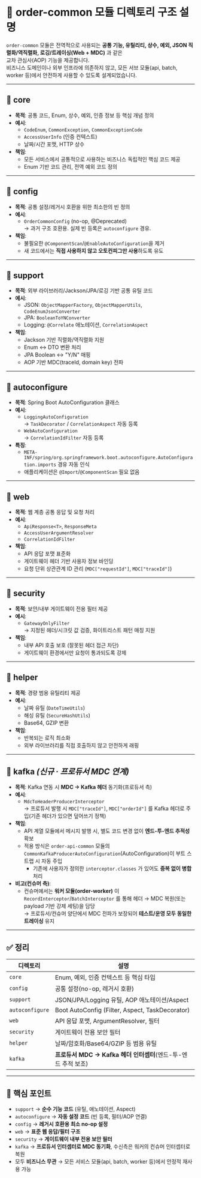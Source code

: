# 📁 order-common 모듈 디렉토리 구조 설명

`order-common` 모듈은 전역적으로 사용되는 **공통 기능, 유틸리티, 상수, 예외, JSON 직렬화/역직렬화, 로깅/트레이싱(Web + MDC)** 과 같은  
교차 관심사(AOP) 기능을 제공합니다.  
비즈니스 도메인이나 외부 인프라에 의존하지 않고, 모든 서브 모듈(api, batch, worker 등)에서 안전하게 사용할 수 있도록 설계되었습니다.

---

## 📂 core

- **목적**: 공통 코드, Enum, 상수, 예외, 인증 정보 등 핵심 개념 정의
- **예시**:
  - `CodeEnum`, `CommonException`, `CommonExceptionCode`
  - `AccessUserInfo` (인증 컨텍스트)
  - 날짜/시간 포맷, HTTP 상수
- **책임**:
  - 모든 서비스에서 공통적으로 사용하는 비즈니스 독립적인 핵심 코드 제공
  - Enum 기반 코드 관리, 전역 예외 코드 정의

---

## 📂 config

- **목적**: 공통 설정/레거시 호환을 위한 최소한의 빈 정의
- **예시**:
  - `OrderCommonConfig` (no-op, @Deprecated)  
    → 과거 구조 호환용. 실제 빈 등록은 `autoconfigure` 경유.
- **책임**:
  - 불필요한 `@ComponentScan`/`@EnableAutoConfiguration`을 제거
  - 새 코드에서는 **직접 사용하지 않고 오토컨피그만 사용**하도록 유도

---

## 📂 support

- **목적**: 외부 라이브러리/Jackson/JPA/로깅 기반 공통 유틸 코드
- **예시**:
  - JSON: `ObjectMapperFactory`, `ObjectMapperUtils`, `CodeEnumJsonConverter`
  - JPA: `BooleanToYNConverter`
  - Logging: `@Correlate` 애노테이션, `CorrelationAspect`
- **책임**:
  - Jackson 기반 직렬화/역직렬화 지원
  - Enum ↔ DTO 변환 처리
  - JPA Boolean ↔ "Y/N" 매핑
  - AOP 기반 MDC(traceId, domain key) 전파

---

## 📂 autoconfigure

- **목적**: Spring Boot AutoConfiguration 클래스
- **예시**:
  - `LoggingAutoConfiguration`  
    → `TaskDecorator` / `CorrelationAspect` 자동 등록
  - `WebAutoConfiguration`  
    → `CorrelationIdFilter` 자동 등록
- **특징**:
  - `META-INF/spring/org.springframework.boot.autoconfigure.AutoConfiguration.imports` 경유 자동 인식
  - 애플리케이션은 `@Import`/`@ComponentScan` 필요 없음

---

## 📂 web

- **목적**: 웹 계층 공통 응답 및 요청 처리
- **예시**:
  - `ApiResponse<T>`, `ResponseMeta`
  - `AccessUserArgumentResolver`
  - `CorrelationIdFilter`
- **책임**:
  - API 응답 포맷 표준화
  - 게이트웨이 헤더 기반 사용자 정보 바인딩
  - 요청 단위 상관관계 ID 관리 (`MDC["requestId"]`, `MDC["traceId"]`)

---

## 📂 security

- **목적**: 보안/내부 게이트웨이 전용 필터 제공
- **예시**:
  - `GatewayOnlyFilter`  
    → 지정된 헤더/시크릿 값 검증, 화이트리스트 패턴 매칭 지원
- **책임**:
  - 내부 API 호출 보호 (잘못된 헤더 접근 차단)
  - 게이트웨이 환경에서만 요청이 통과되도록 강제

---

## 📂 helper

- **목적**: 경량 범용 유틸리티 제공
- **예시**:
  - 날짜 유틸 (`DateTimeUtils`)
  - 해싱 유틸 (`SecureHashUtils`)
  - Base64, GZIP 변환
- **책임**:
  - 반복되는 로직 최소화
  - 외부 라이브러리를 직접 호출하지 않고 안전하게 래핑

---

## 📂 kafka  _(신규 · 프로듀서 MDC 연계)_

- **목적**: Kafka 연동 시 **MDC → Kafka 헤더** 동기화(프로듀서 측)
- **예시**:
  - `MdcToHeaderProducerInterceptor`  
    → 프로듀서 발행 시 `MDC["traceId"]`, `MDC["orderId"]` 를 Kafka 헤더로 주입(기존 헤더가 있으면 덮어쓰기 정책)
- **책임**:
  - API 계열 모듈에서 메시지 발행 시, 별도 코드 변경 없이 **엔드-투-엔드 추적성** 확보
  - 적용 방식은 `order-api-common` 모듈의 `CommonKafkaProducerAutoConfiguration`(AutoConfiguration)이 부트 스트랩 시 자동 주입
    - 기존에 사용자가 정의한 `interceptor.classes` 가 있어도 **중복 없이 병합** 처리
- **비고(컨슈머 측)**:
  - 컨슈머에서는 **워커 모듈(order-worker)** 이 `RecordInterceptor`/`BatchInterceptor` 를 통해 헤더 → MDC 복원(또는 payload 기반 강제 세팅)을 담당  
    → 프로듀서/컨슈머 양단에서 MDC 전파가 보장되어 **테스트/운영 모두 동일한 트레이싱** 유지

---

## ✅ 정리

| 디렉토리     | 설명 |
|--------------|------|
| `core`       | Enum, 예외, 인증 컨텍스트 등 핵심 타입 |
| `config`     | 공통 설정(no-op, 레거시 호환) |
| `support`    | JSON/JPA/Logging 유틸, AOP 애노테이션/Aspect |
| `autoconfigure` | Boot AutoConfig (Filter, Aspect, TaskDecorator) |
| `web`        | API 응답 포맷, ArgumentResolver, 필터 |
| `security`   | 게이트웨이 전용 보안 필터 |
| `helper`     | 날짜/암호화/Base64/GZIP 등 범용 유틸 |
| `kafka`      | **프로듀서 MDC → Kafka 헤더 인터셉터**(엔드-투-엔드 추적 보조) |

---

## 🔑 핵심 포인트

- `support` → **순수 기능 코드** (유틸, 애노테이션, Aspect)
- `autoconfigure` → **자동 설정 코드** (빈 등록, 필터/AOP 연결)
- `config` → **레거시 호환용 최소 no-op 설정**
- `web` → **표준 웹 응답/필터 구조**
- `security` → **게이트웨이 내부 전용 보안 필터**
- `kafka` → **프로듀서 인터셉터로 MDC 동기화**, 수신측은 워커의 컨슈머 인터셉터로 복원
- 모두 **비즈니스 무관** → 모든 서비스 모듈(api, batch, worker 등)에서 안정적 재사용 가능
